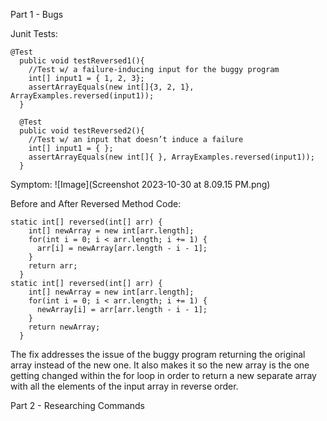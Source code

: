 Part 1 - Bugs

Junit Tests:
```
@Test
  public void testReversed1(){
    //Test w/ a failure-inducing input for the buggy program
    int[] input1 = { 1, 2, 3};
    assertArrayEquals(new int[]{3, 2, 1}, ArrayExamples.reversed(input1));
  }

  @Test
  public void testReversed2(){
    //Test w/ an input that doesn’t induce a failure
    int[] input1 = { };
    assertArrayEquals(new int[]{ }, ArrayExamples.reversed(input1));
  }
```

Symptom:
![Image](Screenshot 2023-10-30 at 8.09.15 PM.png)

Before and After Reversed Method Code:
```
static int[] reversed(int[] arr) {
    int[] newArray = new int[arr.length];
    for(int i = 0; i < arr.length; i += 1) {
      arr[i] = newArray[arr.length - i - 1];
    }
    return arr;
  }
static int[] reversed(int[] arr) {
    int[] newArray = new int[arr.length];
    for(int i = 0; i < arr.length; i += 1) {
      newArray[i] = arr[arr.length - i - 1];
    }
    return newArray;
  }
```

The fix addresses the issue of the buggy program returning the original array instead of the new one. It also makes it so the new array is the one getting changed within the for loop in order to return a new separate array with all the elements of the input array in reverse order.

Part 2 - Researching Commands
